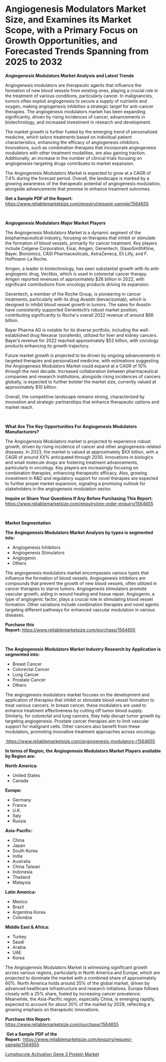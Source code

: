 <p><h1>Angiogenesis Modulators Market Size, and Examines its Market Scope, with a Primary Focus on Growth Opportunities, and Forecasted Trends Spanning from 2025 to 2032</h1></p><p><strong>Angiogenesis Modulators Market Analysis and Latest Trends</strong></p>
<p><p>Angiogenesis modulators are therapeutic agents that influence the formation of new blood vessels from existing ones, playing a crucial role in the treatment of various conditions, particularly cancer. In malignancies, tumors often exploit angiogenesis to secure a supply of nutrients and oxygen, making angiogenesis inhibition a strategic target for anti-cancer therapies. The angiogenesis modulators market has been expanding significantly, driven by rising incidences of cancer, advancements in biotechnology, and increased investment in research and development.</p><p>The market growth is further fueled by the emerging trend of personalized medicine, which tailors treatments based on individual patient characteristics, enhancing the efficacy of angiogenesis inhibitors. Innovations, such as combination therapies that incorporate angiogenesis modulators with other treatment modalities, are also gaining traction. Additionally, an increase in the number of clinical trials focusing on angiogenesis-targeting drugs contributes to market expansion. </p><p>The Angiogenesis Modulators Market is expected to grow at a CAGR of 7.4% during the forecast period. Overall, the landscape is marked by a growing awareness of the therapeutic potential of angiogenesis modulation, alongside advancements that promise to enhance treatment outcomes.</p></p>
<p><strong>Get a Sample PDF of the Report:&nbsp;</strong> <a href="https://www.reliablemarketsize.com/enquiry/request-sample/1564655?utm_campaign=2459&utm_medium=2&utm_source=Github&utm_content=ia&utm_term=09032025&utm_id=angiogenesis-modulators">https://www.reliablemarketsize.com/enquiry/request-sample/1564655</a></p>
<p>&nbsp;</p>
<p><strong>Angiogenesis Modulators Major Market Players</strong></p>
<p><p>The Angiogenesis Modulators Market is a dynamic segment of the biopharmaceutical industry, focusing on therapies that inhibit or stimulate the formation of blood vessels, primarily for cancer treatment. Key players include Celgene Corporation, Eisai, Amgen, Genentech, GlaxoSmithKline, Bayer, Bionomics, CASI Pharmaceuticals, AstraZeneca, Eli Lilly, and F. Hoffmann-La Roche.</p><p>Amgen, a leader in biotechnology, has seen substantial growth with its anti-angiogenic drug, Vectibix, which is used in colorectal cancer therapy. Amgen reported revenues of approximately $26 billion in 2022, with significant contributions from oncology products driving its expansion.</p><p>Genentech, a member of the Roche Group, is pioneering in cancer treatments, particularly with its drug Avastin (bevacizumab), which is designed to inhibit blood vessel growth in tumors. The sales for Avastin have consistently supported Genentech’s robust market position, contributing significantly to Roche's overall 2022 revenue of around $66 billion.</p><p>Bayer Pharma AG is notable for its diverse portfolio, including the well-established drug Nexavar (sorafenib), utilized for liver and kidney cancers. Bayer’s revenue for 2022 reached approximately $52 billion, with oncology products enhancing its growth trajectory.</p><p>Future market growth is projected to be driven by ongoing advancements in targeted therapies and personalized medicine, with estimations suggesting the Angiogenesis Modulators Market could expand at a CAGR of 10% through the next decade. Increased collaboration between pharmaceutical companies and research institutions, alongside rising incidences of cancers globally, is expected to further bolster the market size, currently valued at approximately $10 billion. </p><p>Overall, the competitive landscape remains strong, characterized by innovation and strategic partnerships that enhance therapeutic options and market reach.</p></p>
<p>&nbsp;</p>
<p><strong>What Are The Key Opportunities For Angiogenesis Modulators Manufacturers?</strong></p>
<p><p>The Angiogenesis Modulators market is projected to experience robust growth, driven by rising incidence of cancer and other angiogenesis-related diseases. In 2023, the market is valued at approximately $XX billion, with a CAGR of around XX% anticipated through 2030. Innovations in biologics and small molecule drugs are fostering treatment advancements, particularly in oncology. Key players are increasingly focusing on combination therapies, enhancing therapeutic efficacy. Also, growing investment in R&D and regulatory support for novel therapies are expected to further propel market expansion, signaling a promising outlook for stakeholders in the angiogenesis modulation sector.</p></p>
<p><strong>Inquire or Share Your Questions If Any Before Purchasing This Report:</strong> <a href="https://www.reliablemarketsize.com/enquiry/pre-order-enquiry/1564655?utm_campaign=2459&utm_medium=2&utm_source=Github&utm_content=ia&utm_term=09032025&utm_id=angiogenesis-modulators">https://www.reliablemarketsize.com/enquiry/pre-order-enquiry/1564655</a></p>
<p>&nbsp;</p>
<p><strong>Market Segmentation</strong></p>
<p><strong>The Angiogenesis Modulators Market Analysis by types is segmented into:</strong></p>
<p><ul><li>Angiogenesis Inhibitors</li><li>Angiogenesis Stimulators</li><li>Angiogenin</li><li>Others</li></ul></p>
<p><p>The angiogenesis modulators market encompasses various types that influence the formation of blood vessels. Angiogenesis inhibitors are compounds that prevent the growth of new blood vessels, often utilized in cancer therapies to starve tumors. Angiogenesis stimulators promote vascular growth, aiding in wound healing and tissue repair. Angiogenin, a type of angiogenic factor, plays a crucial role in stimulating blood vessel formation. Other variations include combination therapies and novel agents targeting different pathways for enhanced vascular modulation in various diseases.</p></p>
<p><strong>Purchase this Report:&nbsp;</strong><a href="https://www.reliablemarketsize.com/purchase/1564655?utm_campaign=2459&utm_medium=2&utm_source=Github&utm_content=ia&utm_term=09032025&utm_id=angiogenesis-modulators">https://www.reliablemarketsize.com/purchase/1564655</a></p>
<p>&nbsp;</p>
<p><strong>The Angiogenesis Modulators Market Industry Research by Application is segmented into:</strong></p>
<p><ul><li>Breast Cancer</li><li>Colorectal Cancer</li><li>Lung Cancer</li><li>Prostate Cancer</li><li>Others</li></ul></p>
<p><p>The angiogenesis modulators market focuses on the development and application of therapies that inhibit or stimulate blood vessel formation to treat various cancers. In breast cancer, these modulators are used to enhance treatment effectiveness by cutting off tumor blood supply. Similarly, for colorectal and lung cancers, they help disrupt tumor growth by targeting angiogenesis. Prostate cancer therapies aim to limit vascular support for malignant cells. Other cancers also benefit from these modulators, promoting innovative treatment approaches across oncology.</p></p>
<p><a href="https://www.reliablemarketsize.com/angiogenesis-modulators-r1564655?utm_campaign=2459&utm_medium=2&utm_source=Github&utm_content=ia&utm_term=09032025&utm_id=angiogenesis-modulators">&nbsp;https://www.reliablemarketsize.com/angiogenesis-modulators-r1564655</a></p>
<p><strong>In terms of Region, the Angiogenesis Modulators Market Players available by Region are:</strong></p>
<p>
    <p> <strong> North America: </strong>
        <ul>
            <li>United States</li>
            <li>Canada</li>
        </ul>
        </p> 
    <p> <strong> Europe: </strong>
        <ul>
            <li>Germany</li>
            <li>France</li>
            <li>U.K.</li>
            <li>Italy</li>
            <li>Russia</li>
        </ul>
        </p> 
    <p> <strong> Asia-Pacific: </strong>
        <ul>
            <li>China</li>
            <li>Japan</li>
            <li>South Korea</li>
            <li>India</li>
            <li>Australia</li>
            <li>China Taiwan</li>
            <li>Indonesia</li>
            <li>Thailand</li>
            <li>Malaysia</li>
        </ul>
        </p> 
    <p> <strong> Latin America: </strong>
        <ul>
            <li>Mexico</li>
            <li>Brazil</li>
            <li>Argentina Korea</li>
            <li>Colombia</li>
        </ul>
        </p> 
    <p> <strong> Middle East & Africa: </strong>
        <ul>
            <li>Turkey</li>
            <li>Saudi</li>
            <li>Arabia</li>
            <li>UAE</li>
            <li>Korea</li>
        </ul>
    </p>
    </p>
<p><p>The Angiogenesis Modulators Market is witnessing significant growth across various regions, particularly in North America and Europe, which are projected to dominate the market with a combined share of approximately 60%. North America holds around 35% of the global market, driven by advanced healthcare infrastructure and research initiatives. Europe follows closely with a 25% share, fueled by increasing cancer prevalence. Meanwhile, the Asia-Pacific region, especially China, is emerging rapidly, expected to account for about 20% of the market by 2028, reflecting a growing emphasis on therapeutic innovations.</p></p>
<p><strong>Purchase this Report: </strong><a href="https://www.reliablemarketsize.com/purchase/1564655?utm_campaign=2459&utm_medium=2&utm_source=Github&utm_content=ia&utm_term=09032025&utm_id=angiogenesis-modulators">https://www.reliablemarketsize.com/purchase/1564655</a></p>
<p>&nbsp;<strong>Get a Sample PDF of the Report:&nbsp;&nbsp;</strong><a href="https://www.reliablemarketsize.com/enquiry/request-sample/1564655?utm_campaign=2459&utm_medium=2&utm_source=Github&utm_content=ia&utm_term=09032025&utm_id=angiogenesis-modulators">https://www.reliablemarketsize.com/enquiry/request-sample/1564655</a></p>
<p><strong></strong></p>
<p><p><a href="https://github.com/zakkistuey/Market-Research-Report-List-1/blob/main/lymphocyte-activation-gene-3-protein-market.md?utm_campaign=2459&utm_medium=2&utm_source=Github&utm_content=ia&utm_term=09032025&utm_id=angiogenesis-modulators">Lymphocyte Activation Gene 3 Protein Market</a></p></p>